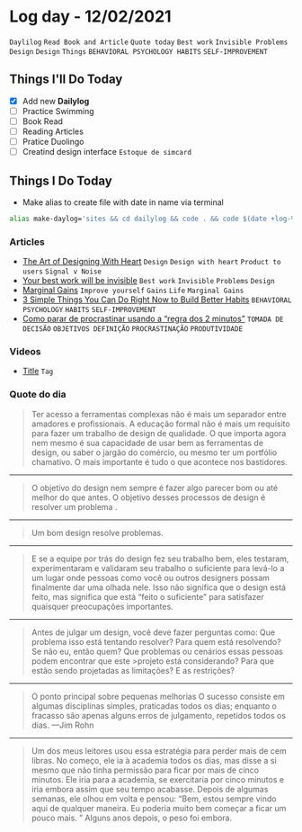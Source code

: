 # Log day - 12/02/2021

`Daylilog` `Read Book and Article` `Quote today` `Best work` `Invisible Problems` `Design` `Design` `Things` `BEHAVIORAL PSYCHOLOGY HABITS` `SELF-IMPROVEMENT`

## Things I'll Do Today

- [x] Add new **Dailylog**
- [ ] Practice Swimming
- [ ] Book Read
- [ ] Reading Articles
- [ ] Pratice Duolingo
- [ ] Creatind design interface `Estoque de simcard`

## Things I Do Today

- Make alias to create file with date in name via terminal

```bash
alias make-daylog='sites && cd dailylog && code . && code $(date +log-%d-%m-%Y).md'
```
  
### Articles

- [The Art of Designing With Heart](https://m.signalvnoise.com/the-art-of-designing-with-heart/) `Design` `Design with heart` `Product to users` `Signal v Noise`
- [Your best work will be invisible](https://tannerchristensen.com/blog/2019/1/5/your-best-work-will-be-invisible) `Best work` `Invisible` `Problems` `Design`
- [Marginal Gains](https://jamesclear.com/marginal-gains) `Improve yourself` `Gains` `Life` `Marginal Gains`
- [3 Simple Things You Can Do Right Now to Build Better Habits](https://jamesclear.com/good-habits) `BEHAVIORAL PSYCHOLOGY` `HABITS` `SELF-IMPROVEMENT`
- [Como parar de procrastinar usando a “regra dos 2 minutos”](https://jamesclear.com/how-to-stop-procrastinating) `TOMADA DE DECISÃO`  `OBJETIVOS DEFINIÇÃO`  `PROCRASTINAÇÃO`  `PRODUTIVIDADE`

### Videos

- [Title](link) `Tag`

### Quote do dia

> Ter acesso a ferramentas complexas não é mais um separador entre amadores e profissionais. A educação formal não é mais um requisito para fazer um trabalho de design de qualidade. O que importa agora nem mesmo é sua capacidade de usar bem as ferramentas de design, ou saber o jargão do comércio, ou mesmo ter um portfólio chamativo. O mais importante é tudo o que acontece nos bastidores.

---  

> O objetivo do design nem sempre é fazer algo parecer bom ou até melhor do que antes. O objetivo desses processos de design é  resolver um problema .

---  

> Um bom design resolve problemas.

---  

> E se a equipe por trás do design fez seu trabalho bem, eles testaram, experimentaram e  validaram  seu trabalho o suficiente para levá-lo a um lugar onde pessoas como você ou outros designers possam finalmente dar uma olhada nele. Isso não significa que o design está feito, mas significa que está “feito o suficiente” para satisfazer quaisquer preocupações importantes.

---  

>Antes de julgar um design, você deve fazer perguntas como:
>Que problema isso está tentando resolver?
>Para quem está resolvendo? Se não eu, então quem?
>Que problemas ou cenários  essas  pessoas podem encontrar que este >projeto está considerando?
>Para que estão sendo projetadas as limitações?
>E as restrições?

---  

>O ponto principal sobre pequenas melhorias
>O sucesso consiste em algumas disciplinas simples, praticadas todos os dias; enquanto o fracasso são apenas alguns erros de julgamento, repetidos todos os dias.
>—Jim Rohn

---  

> Um dos meus leitores usou essa estratégia para perder mais de cem libras. No começo, ele ia à academia todos os dias, mas disse a si mesmo que não tinha permissão para ficar por mais de cinco minutos. Ele iria para a academia, se exercitaria por cinco minutos e iria embora assim que seu tempo acabasse. Depois de algumas semanas, ele olhou em volta e pensou: “Bem, estou sempre vindo aqui de qualquer maneira. Eu poderia muito bem começar a ficar um pouco mais. ” Alguns anos depois, o peso foi embora.

